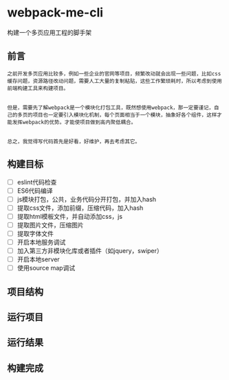 # webpack-me-cli


构建一个多页应用工程的脚手架


## 前言

    之前开发多页应用比较多，例如一些企业的官网等项目，频繁改动就会出现一些问题，比如css缓存问题，资源路径改动问题，需要人工大量的复制粘贴，这些工作繁琐耗时，所以考虑到使用前端构建工具来构建项目。


    但是，需要先了解webpack是一个模块化打包工具，既然想使用webpack，那一定要谨记，自己的多页的项目也一定要引入模块化机制，每个页面相当于一个模块，抽象好各个组件，这样才能发挥webpack的优势。才能使项目做到高内聚低耦合。


    总之，我觉得写代码首先是好看，好维护，再去考虑其它。
    

## 构建目标

- [ ] eslint代码检查
- [ ] ES6代码编译
- [ ] js模块打包，公共，业务代码分开打包，并加入hash
- [ ] 提取css文件，添加前缀，压缩代码，加入hash
- [ ] 提取html模板文件，并自动添加css，js
- [ ] 提取图片文件，压缩图片
- [ ] 提取字体文件
- [ ] 开启本地服务调试
- [ ] 加入第三方非模块化库或者插件（如jquery，swiper）
- [ ] 开启本地server
- [ ] 使用source map调试

## 项目结构

## 运行项目

## 运行结果

## 构建完成


